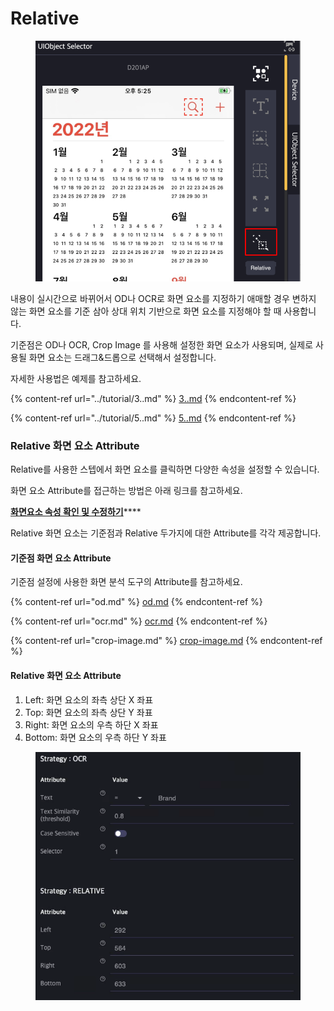 # Relative

<figure><img src="../.gitbook/assets/image (130).png" alt=""><figcaption></figcaption></figure>

내용이 실시간으로 바뀌어서 OD나 OCR로 화면 요소를 지정하기 애매할 경우 변하지 않는 화면 요소를 기준 삼아 상대 위치 기반으로 화면 요소를 지정해야 할 때 사용합니다.

기준점은 OD나 OCR, Crop Image 를 사용해 설정한 화면 요소가 사용되며, 실제로 사용될 화면 요소는 드래그&드롭으로 선택해서 설정합니다.

자세한 사용법은 예제를 참고하세요.

{% content-ref url="../tutorial/3..md" %}
[3..md](../tutorial/3..md)
{% endcontent-ref %}

{% content-ref url="../tutorial/5..md" %}
[5..md](../tutorial/5..md)
{% endcontent-ref %}

### Relative 화면 요소 Attribute&#x20;

Relative를 사용한 스텝에서 화면 요소를 클릭하면 다양한 속성을 설정할 수 있습니다.

화면 요소 Attribute를 접근하는 방법은 아래 링크를 참고하세요.

[**화면요소 속성 확인 및 수정하기**](../scenario-make-n-go/undefined-4.md#undefined-1)****

Relative 화면 요소는 기준점과 Relative 두가지에 대한 Attribute를 각각 제공합니다.

#### 기준점 화면 요소 Attribute&#x20;

기준점 설정에 사용한 화면 분석 도구의 Attribute를 참고하세요.

{% content-ref url="od.md" %}
[od.md](od.md)
{% endcontent-ref %}

{% content-ref url="ocr.md" %}
[ocr.md](ocr.md)
{% endcontent-ref %}

{% content-ref url="crop-image.md" %}
[crop-image.md](crop-image.md)
{% endcontent-ref %}

#### Relative 화면 요소 Attribute&#x20;

1. Left: 화면 요소의 좌측 상단 X 좌표
2. Top: 화면 요소의 좌측 상단 Y 좌표
3. Right: 화면 요소의 우측 하단 X 좌표
4. Bottom: 화면 요소의 우측 하단 Y 좌표

<figure><img src="../.gitbook/assets/image (118).png" alt=""><figcaption></figcaption></figure>
